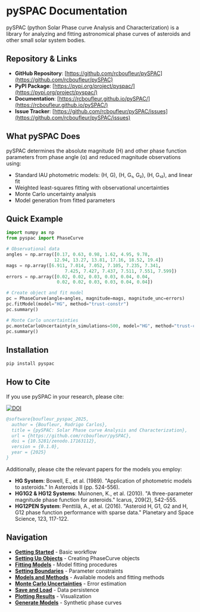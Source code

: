 # pySPAC Documentation

pySPAC (python Solar Phase curve Analysis and Characterization) is a library for analyzing and fitting astronomical phase curves of asteroids and other small solar system bodies.

## Repository & Links

- **GitHub Repository**: [https://github.com/rcboufleur/pySPAC](https://github.com/rcboufleur/pySPAC)
- **PyPI Package**: [https://pypi.org/project/pyspac/](https://pypi.org/project/pyspac/)
- **Documentation**: [https://rcboufleur.github.io/pySPAC/](https://rcboufleur.github.io/pySPAC/)
- **Issue Tracker**: [https://github.com/rcboufleur/pySPAC/issues](https://github.com/rcboufleur/pySPAC/issues)

## What pySPAC Does

pySPAC determines the absolute magnitude (H) and other phase function parameters from phase angle (α) and reduced magnitude observations using:

- Standard IAU photometric models: (H, G), (H, G₁, G₂), (H, G₁₂), and linear fit
- Weighted least-squares fitting with observational uncertainties
- Monte Carlo uncertainty analysis
- Model generation from fitted parameters

## Quick Example

```python
import numpy as np
from pyspac import PhaseCurve

# Observational data
angles = np.array([0.17, 0.63, 0.98, 1.62, 4.95, 9.78,
                  12.94, 13.27, 13.81, 17.16, 18.52, 19.4])
mags = np.array([6.911, 7.014, 7.052, 7.105, 7.235, 7.341,
                      7.425, 7.427, 7.437, 7.511, 7.551, 7.599])
errors = np.array([0.02, 0.02, 0.03, 0.03, 0.04, 0.04,
                   0.02, 0.02, 0.03, 0.03, 0.04, 0.04])

# Create object and fit model
pc = PhaseCurve(angle=angles, magnitude=mags, magnitude_unc=errors)
pc.fitModel(model="HG", method="trust-constr")
pc.summary()

# Monte Carlo uncertainties
pc.monteCarloUncertainty(n_simulations=500, model="HG", method="trust-constr")
pc.summary()
```

## Installation

```bash
pip install pyspac
```

## How to Cite

If you use pySPAC in your research, please cite:

[![DOI](https://zenodo.org/badge/DOI/10.5281/zenodo.17163112.svg)](https://doi.org/10.5281/zenodo.17163112)

```bibtex
@software{boufleur_pyspac_2025,
  author = {Boufleur, Rodrigo Carlos},
  title = {pySPAC: Solar Phase curve Analysis and Characterization},
  url = {https://github.com/rcboufleur/pySPAC},
  doi = {10.5281/zenodo.17163112},
  version = {0.1.0},
  year = {2025}
}
```

Additionally, please cite the relevant papers for the models you employ:

- **HG System**: Bowell, E., et al. (1989). "Application of photometric models to asteroids." In Asteroids II (pp. 524-556).
- **HG1G2 & HG12 Systems**: Muinonen, K., et al. (2010). "A three-parameter magnitude phase function for asteroids." Icarus, 209(2), 542-555.
- **HG12PEN System**: Penttilä, A., et al. (2016). "Asteroid H, G1, G2 and H, G12 phase function performance with sparse data." Planetary and Space Science, 123, 117-122.


## Navigation

- **[Getting Started](getting-started.md)** - Basic workflow
- **[Setting Up Objects](setup-objects.md)** - Creating PhaseCurve objects
- **[Fitting Models](fitting-models.md)** - Model fitting procedures
- **[Setting Boundaries](boundaries.md)** - Parameter constraints
- **[Models and Methods](models-methods.md)** - Available models and fitting methods
- **[Monte Carlo Uncertainties](uncertainties.md)** - Error estimation
- **[Save and Load](save-load.md)** - Data persistence
- **[Plotting Results](plotting.md)** - Visualization
- **[Generate Models](generate-models.md)** - Synthetic phase curves
